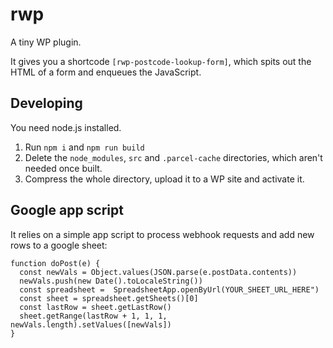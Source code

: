 # rwp

A tiny WP plugin.

It gives you a shortcode `[rwp-postcode-lookup-form]`, which spits out the HTML of a form and enqueues the JavaScript.

## Developing

You need node.js installed.

1. Run `npm i` and `npm run build`
2. Delete the `node_modules`, `src` and `.parcel-cache` directories, which aren't needed once built.
3. Compress the whole directory, upload it to a WP site and activate it.

## Google app script

It relies on a simple app script to process webhook requests and add new rows to a google sheet:

```
function doPost(e) {
  const newVals = Object.values(JSON.parse(e.postData.contents))
  newVals.push(new Date().toLocaleString())
  const spreadsheet =  SpreadsheetApp.openByUrl(YOUR_SHEET_URL_HERE")
  const sheet = spreadsheet.getSheets()[0]
  const lastRow = sheet.getLastRow()
  sheet.getRange(lastRow + 1, 1, 1, newVals.length).setValues([newVals])
}
```
